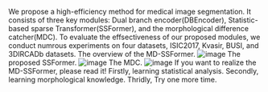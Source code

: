 We propose a high-efficiency method for medical image segmentation. It consists of three key modules: Dual branch encoder(DBEncoder), Statistic-based sparse Transformer(SSFormer), and the morphological difference catcher(MDC). To evaluate the effsectiveness of our proposed modules, we conduct numrous experiments on four datasets, ISIC2017, Kvasir, BUSI, and 3DIRCADb datasets.
The overview of the MD-SSFormer.
![image](https://github.com/NewOneNow/MD-SSFormer/assets/128780618/b7c032bb-be83-4020-b5ec-7988326c245d)
The proposed SSFormer.
![image](https://github.com/NewOneNow/MD-SSFormer/assets/128780618/59c2c7dd-4830-44c8-a3df-52427cf44378)
The MDC.
![image](https://github.com/NewOneNow/MD-SSFormer/assets/128780618/3d130e10-6e2a-4b3a-ad63-439b1d5294b6)
If you want to realize the MD-SSFormer, please read it!
Firstly, learning statistical analysis.
Secondly, learning morphological knowledge.
Thridly, Try one more time.
